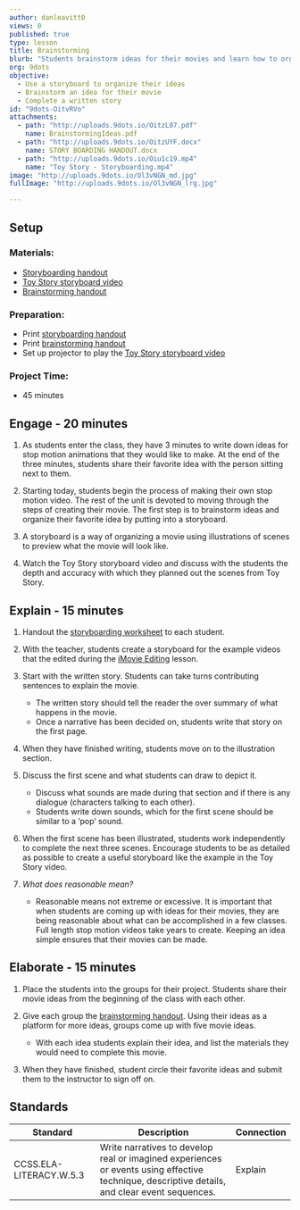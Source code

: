 ```yaml
---
author: danleavitt0
views: 0
published: true
type: lesson
title: Brainstorming
blurb: "Students brainstorm ideas for their movies and learn how to organize those ideas by creating a storyboard. Students gain practice storyboarding by completing one for an example clip as a class. Then, they generate ideas for their original stop motion movie. Students demonstrate learning by finishing an example storyboard and developing their original movie idea."
org: 9dots
objective: 
  - Use a storyboard to organize their ideas
  - Brainstorm an idea for their movie
  - Complete a written story
id: "9dots-OitvRVo"
attachments: 
  - path: "http://uploads.9dots.io/OitzL87.pdf"
    name: BrainstormingIdeas.pdf
  - path: "http://uploads.9dots.io/OitzUYF.docx"
    name: STORY BOARDING HANDOUT.docx
  - path: "http://uploads.9dots.io/Oiu1c19.mp4"
    name: "Toy Story - Storyboarding.mp4"
image: "http://uploads.9dots.io/Ol3vNGN_md.jpg"
fullImage: "http://uploads.9dots.io/Ol3vNGN_lrg.jpg"

---
```


## Setup

### Materials:

- [Storyboarding handout](http://uploads.9dots.io/OitzUYF.docx)
- [Toy Story storyboard video](http://uploads.9dots.io/Oiu1c19.mp4)
- [Brainstorming handout](http://uploads.9dots.io/OitzL87.pdf)

### Preparation:

- Print [storyboarding handout](http://uploads.9dots.io/OitzUYF.docx)
- Print [brainstorming handout](http://uploads.9dots.io/OitzL87.pdf)
- Set up projector to play the [Toy Story storyboard video](http://uploads.9dots.io/Oiu1c19.mp4)

### Project Time:

- 45 minutes

## Engage - 20 minutes

1. As students enter the class, they have 3 minutes to write down ideas for stop motion animations that they would like to make. At the end of the three minutes, students share their favorite idea with the person sitting next to them.

2. Starting today, students begin the process of making their own stop motion video. The rest of the unit is devoted to moving through the steps of creating their movie. The first step is to brainstorm ideas and organize their favorite idea by putting into a storyboard.

3. A storyboard is a way of organizing a movie using illustrations of scenes to preview what the movie will look like.

4. Watch the Toy Story storyboard video and discuss with the students the depth and accuracy with which they planned out the scenes from Toy Story.

## Explain - 15 minutes

1. Handout the [storyboarding worksheet](http://uploads.9dots.io/OitzUYF.docx) to each student. 

2. With the teacher, students create a storyboard for the example videos that the edited during the [iMovie Editing](http://www.9dots.io/9dots/OitcWZ5) lesson. 

3. Start with the written story. Students can take turns contributing sentences to explain the movie. 
	- The written story should tell the reader the over summary of what happens in the movie. 
    - Once a narrative has been decided on, students write that story on the first page. 

4. When they have finished writing, students move on to the illustration section. 

5. Discuss the first scene and what students can draw to depict it. 
	- Discuss what sounds are made during that section and if there is any dialogue (characters talking to each other). 
	- Students write down sounds, which for the first scene should be similar to  a ’pop’ sound.

6. When the first scene has been illustrated, students work independently to complete the next three scenes. Encourage students to be as detailed as possible to create a useful storyboard like the example in the Toy Story video.

7. _What does reasonable mean?_
	- Reasonable means not extreme or excessive. It is important that when students are coming up with ideas for their movies, they are being reasonable about what can be accomplished in a few classes. Full length stop motion videos take years to create. Keeping an idea simple ensures that their movies can be made.

## Elaborate - 15 minutes

1. Place the students into the groups for their project. Students share their movie ideas from the beginning of the class with each other.

2. Give each group the [brainstorming handout](http://uploads.9dots.io/OitzL87.pdf). Using their ideas as a platform for more ideas, groups come up with five movie ideas. 
	- With each idea students explain their idea, and list the materials they would need to complete this movie.

3. When they have finished, student circle their favorite ideas and submit them to the instructor to sign off on.

## Standards

Standard | Description | Connection
-------- | ----------- | ----------
CCSS.ELA-LITERACY.W.5.3 | Write narratives to develop real or imagined experiences or events using effective technique, descriptive details, and clear event sequences. | Explain
